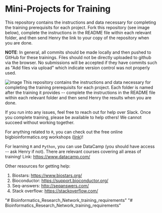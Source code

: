 # Mini-Projects for Training

This repository contains the instructions and data necessary for completing the training prerequisits for each project. Fork this repository (see image below), complete the instructions in the README file within each relevant folder, and then send Henry the link to your copy of the repository when you are done. 

**NOTE**: In general, all commits should be made locally and then pushed to GitHub for these trainings. Files should not be directly uploaded to github via the browser. No submissions will be accepted if they have commits such as "Add files via upload" which indicate version control was not properly used. 

![image](https://user-images.githubusercontent.com/44813811/113608855-af529480-9610-11eb-99d1-fe9279ebc7bb.png)
This repository contains the instructions and data necessary for completing the training prerequisits for each project. Each folder is named after the training it provides -- complete the instructions in the README file within each relevant folder and then send Henry the results when you are done. 

If you run into any issues, feel free to reach out for help over Slack. Once you complete training, please be available to help others! We cannot succeed without working together. 

For anything related to `R`, you can check out the free online bigbioinformatics.org workshops ([link](https://www.bigbioinformatics.org/workshops))!

For learning `R` and `Python`, you can use DataCamp (you should have access -- ask Henry if not). There are relevant courses covering all areas of training! Link: https://www.datacamp.com/

Other resources for getting help:

1. Biostars: https://www.biostars.org/
2. Bioconductor: https://support.bioconductor.org/
3. Seq-answers: http://seqanswers.com/
4. Stack overflow: https://stackoverflow.com/

"# Bioinformatics_Research_Network_training_requirements" 
"# Bioinformatics_Research_Network_training_requirements" 
